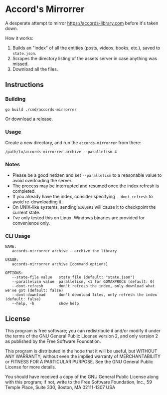 # Accord's Mirrorrer

A desperate attempt to mirror https://accords-library.com before it's taken down.

How it works:

1. Builds an "index" of all the entities (posts, videos, books, etc.), saved to `state.json`.
2. Scrapes the directory listing of the assets server in case anything was missed.
3. Download all the files.

## Instructions

### Building
```
go build ./cmd/accords-mirrorrer
```

Or download a release.

### Usage

Create a new directory, and run the `accords-mirrorrer` from there:

```
/path/to/accords-mirrorrer archive --parallelism 4 
```

### Notes

* Please be a good netizen and set `--parallelism` to a reasonable value to avoid overloading the server.
* The process may be interrupted and resumed once the index refresh is completed.
* If you already have the index, consider specifying `--dont-refresh` to avoid re-downloading it.
* On UNIX-like systems, sending `SIGUSR1` will cause it to checkpoint the current state.
* I've only tested this on Linux. Windows binaries are provided for convenience only.

### CLI Usage
```
NAME:
   accords-mirrorrer archive - archive the library

USAGE:
   accords-mirrorrer archive [command options]

OPTIONS:
   --state-file value   state file (default: "state.json")
   --parallelism value  parallelism, <1 for GOMAXPROCS (default: 0)
   --dont-refresh       don't refresh the index, only download what we've got (default: false)
   --dont-download      don't download files, only refresh the index (default: false)
   --help, -h           show help
```

## License

This program is free software; you can redistribute it and/or modify
it under the terms of the GNU General Public License version 2, and only
version 2 as published by the Free Software Foundation.

This program is distributed in the hope that it will be useful,
but WITHOUT ANY WARRANTY; without even the implied warranty of
MERCHANTABILITY or FITNESS FOR A PARTICULAR PURPOSE.  See the
GNU General Public License for more details.

You should have received a copy of the GNU General Public License
along with this program; if not, write to the Free Software
Foundation, Inc., 59 Temple Place, Suite 330, Boston, MA  02111-1307  USA
